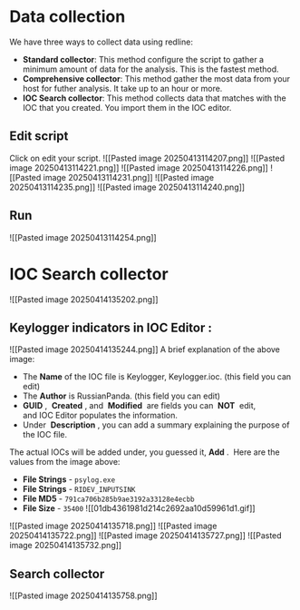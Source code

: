 # Data collection
We have three ways to collect data using redline:
- **Standard collector**: This method configure the script to gather a minimum amount of data for the analysis. This is the fastest method.
- **Comprehensive collector**: This method gather the most data from your host for futher analysis. It take up to an hour or more.
- **IOC Search collector**: This method collects data that matches with the IOC that you created. You import them in the IOC editor.
## Edit script
Click on edit your script.
![[Pasted image 20250413114207.png]]
![[Pasted image 20250413114221.png]]
![[Pasted image 20250413114226.png]]
![[Pasted image 20250413114231.png]]
![[Pasted image 20250413114235.png]]
![[Pasted image 20250413114240.png]]
## Run
![[Pasted image 20250413114254.png]]
# IOC Search collector
![[Pasted image 20250414135202.png]]
## Keylogger indicators in IOC Editor :
![[Pasted image 20250414135244.png]]
A brief explanation of the above image:
- The **Name** of the IOC file is Keylogger, Keylogger.ioc. (this field you can edit)
- The **Author** is RussianPanda. (this field you can edit)
- **GUID** ,  **Created** , and  **Modified**  are fields you can  **NOT**  edit, and IOC Editor populates the information.
- Under  **Description** , you can add a summary explaining the purpose of the IOC file.

The actual IOCs will be added under, you guessed it, **Add** . 
Here are the values from the image above:
- **File Strings** - `psylog.exe`
- **File Strings** - `RIDEV_INPUTSINK`
- **File MD5** - `791ca706b285b9ae3192a33128e4ecbb`
- **File Size** - `35400`
![[01db4361981d214c2692aa10d59961d1.gif]]

![[Pasted image 20250414135718.png]]
![[Pasted image 20250414135722.png]]
![[Pasted image 20250414135727.png]]
![[Pasted image 20250414135732.png]]
## Search collector
![[Pasted image 20250414135758.png]]
